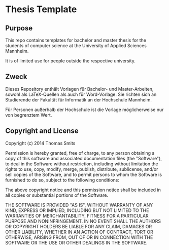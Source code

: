 # Thesis Template

## Purpose

This repo contains templates for bachelor and master thesis for the students of computer science at the University of Applied Sciences Mannheim.

It is of limited use for people outside the respective university.


## Zweck

Dieses Repository enthält Vorlagen für Bachelor- und Master-Arbeiten, sowohl als LaTeX-Quellen als auch für Word-Vorlage. Sie richten sich an Studierende der Fakultät für Informatik an der Hochschule Mannheim.

Für Personen außerhalb der Hochschule ist die Vorlage möglicherweise nur von begrenztem Wert.


## Copyright and License

Copyright (c) 2014 Thomas Smits

Permission is hereby granted, free of charge, to any person obtaining a copy of this software and associated documentation files (the "Software"), to deal in the Software without restriction, including without limitation the rights to use, copy, modify, merge, publish, distribute, sublicense, and/or sell copies of the Software, and to permit persons to whom the Software is furnished to do so, subject to the following conditions:

The above copyright notice and this permission notice shall be included in all copies or substantial portions of the Software.

THE SOFTWARE IS PROVIDED "AS IS", WITHOUT WARRANTY OF ANY KIND, EXPRESS OR IMPLIED, INCLUDING BUT NOT LIMITED TO THE WARRANTIES OF MERCHANTABILITY, FITNESS FOR A PARTICULAR PURPOSE AND NONINFRINGEMENT. IN NO EVENT SHALL THE AUTHORS OR COPYRIGHT HOLDERS BE LIABLE FOR ANY CLAIM, DAMAGES OR OTHER LIABILITY, WHETHER IN AN ACTION OF CONTRACT, TORT OR OTHERWISE, ARISING FROM, OUT OF OR IN CONNECTION WITH THE SOFTWARE OR THE USE OR OTHER DEALINGS IN THE SOFTWARE.

